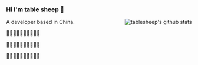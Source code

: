 <!--
tablesheep233/tablesheep233 is a ✨special ✨ repository
-->

### Hi I'm table sheep 👋

<img align="right" src="https://github-readme-stats.vercel.app/api?username=tablesheep233&show_icons=true&icon_color=0366d6&bg_color=ffffff&hide_title=true&hide=contribs&include_all_commits=true" alt="tablesheep's github stats"/>

A developer based in China.

🐋🐋🐋🐋🐋🐋🐋🐋🐋🐋

👻👻👻👻👻👻👻👻👻👻

🐾🐾🐾🐾🐾🐾🐾🐾🐾🐾